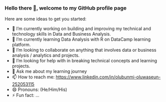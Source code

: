 ### Hello there 👋, welcome to my GitHub profile page


Here are some ideas to get you started:

- 🔭 I’m currently working on building and improving my technical and technology skills in Data and Business Analysis.
- 🌱 I’m currently learning Data Analysis with R on DataCamp learning platform.
- 👯 I’m looking to collaborate on anything that involves data or business analysis / analytics and projects.
- 🤔 I’m looking for help with in breaking technical concepts and learning projects.
- 💬 Ask me about my learning journey
- 📫 How to reach me: https://www.linkedin.com/in/olubunmi-oluwaseun-252053115
- 😄 Pronouns: (He/Him/His)
- ⚡ Fun fact: ...

